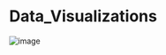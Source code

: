 # Data_Visualizations

![image](https://user-images.githubusercontent.com/101390141/188831151-94082327-bf5f-426b-b8a1-1a1a1e8dbca1.png)
